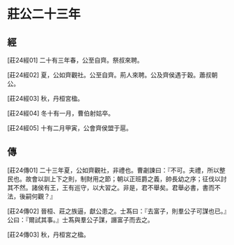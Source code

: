 # 莊公二十三年

## 經 <a name="03Zhuang24Jing"></a>

<a name="03Zhuang24Jing01">[莊24經01]</a> 二十有三年春，公至自齊。祭叔來聘。

<a name="03Zhuang24Jing02">[莊24經02]</a> 夏，公如齊觀社。公至自齊。荊人來聘。公及齊侯遇于穀。蕭叔朝公。

<a name="03Zhuang24Jing03">[莊24經03]</a> 秋，丹桓宮楹。

<a name="03Zhuang24Jing04">[莊24經04]</a> 冬十有一月，曹伯射姑卒。

<a name="03Zhuang24Jing05">[莊24經05]</a> 十有二月甲寅，公會齊侯盟于扈。

## 傳 <a name="03Zhuang24Zhuan"></a>

<a name="03Zhuang24Zhuan01">[莊24傳01]</a> 二十三年夏，公如齊觀社，非禮也。曹劌諫曰：『不可。夫禮，所以整民也。故會以訓上下之則，制財用之節；朝以正班爵之義，帥長幼之序；征伐以討其不然。諸侯有王，王有巡守，以大習之。非是，君不舉矣。君舉必書，書而不法，後嗣何觀？』

<a name="03Zhuang24Zhuan02">[莊24傳02]</a> 晉桓、莊之族逼，獻公患之。士蒍曰：『去富子，則羣公子可謀也已。』公曰：『爾試其事。』士蒍與羣公子謀，譖富子而去之。

<a name="03Zhuang24Zhuan03">[莊24傳03]</a> 秋，丹桓宮之楹。

